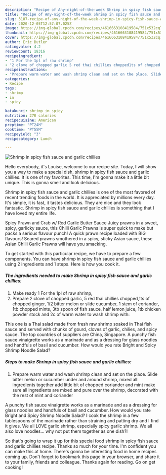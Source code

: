 ```yaml
---
description: "Recipe of Any-night-of-the-week Shrimp in spicy fish sauce and garlic chillies"
title: "Recipe of Any-night-of-the-week Shrimp in spicy fish sauce and garlic chillies"
slug: 3187-recipe-of-any-night-of-the-week-shrimp-in-spicy-fish-sauce-and-garlic-chillies
date: 2020-12-05T12:57:07.025Z
image: https://img-global.cpcdn.com/recipes/4616663108419584/751x532cq70/shrimp-in-spicy-fish-sauce-and-garlic-chillies-recipe-main-photo.jpg
thumbnail: https://img-global.cpcdn.com/recipes/4616663108419584/751x532cq70/shrimp-in-spicy-fish-sauce-and-garlic-chillies-recipe-main-photo.jpg
cover: https://img-global.cpcdn.com/recipes/4616663108419584/751x532cq70/shrimp-in-spicy-fish-sauce-and-garlic-chillies-recipe-main-photo.jpg
author: Eric Butler
ratingvalue: 4.2
reviewcount: 18316
recipeingredient:
- "1 For the 1pl of raw shrimp"
- "2 clove of chopped garlic 5 red thai chillies chopped1ts of chopped ginger 12 bitter melon or slide cucumber 1 stem of coriander 1tb chopped mints 3tb spoon of fish sauce half lemon juice 1tb chicken powder stock and 2c of warm water to wash shrimp with"
recipeinstructions:
- "Prepare warm water and wash shrimp clean and set on the place. Slide bitter melon or cucumber under and around shrimp, mixed all ingredients together add little bit of chopped coriander and mint make sure all ingredients are mixed and pure over the shrimp, decorated with the rest of mint and coriander"
categories:
- Recipe
tags:
- shrimp
- in
- spicy

katakunci: shrimp in spicy 
nutrition: 270 calories
recipecuisine: American
preptime: "PT24M"
cooktime: "PT55M"
recipeyield: "3"
recipecategory: Lunch

---
```



![Shrimp in spicy fish sauce and garlic chillies](https://img-global.cpcdn.com/recipes/4616663108419584/751x532cq70/shrimp-in-spicy-fish-sauce-and-garlic-chillies-recipe-main-photo.jpg)

Hello everybody, it's Louise, welcome to our recipe site. Today, I will show you a way to make a special dish, shrimp in spicy fish sauce and garlic chillies. It is one of my favorites. This time, I'm gonna make it a little bit unique. This is gonna smell and look delicious.

Shrimp in spicy fish sauce and garlic chillies is one of the most favored of recent trending foods in the world. It is appreciated by millions every day. It's simple, it is fast, it tastes delicious. They are nice and they look fantastic. Shrimp in spicy fish sauce and garlic chillies is something that I have loved my entire life.

Spicy Prawn and Crab w/ Red Garlic Butter Sauce Juicy prawns in a sweet, spicy, garlicky sauce, this Chilli Garlic Prawns is super quick to make but packs a serious flavour punch! A quick prawn recipe loaded with BIG flavours! Seared prawns smothered in a spicy, sticky Asian sauce, these Asian Chilli Garlic Prawns will have you smacking.


To get started with this particular recipe, we have to prepare a few components. You can have shrimp in spicy fish sauce and garlic chillies using 2 ingredients and 1 steps. Here is how you cook it.

<!--inarticleads1-->

##### The ingredients needed to make Shrimp in spicy fish sauce and garlic chillies:

1. Make ready 1 For the 1pl of raw shrimp,
1. Prepare 2 clove of chopped garlic, 5 red thai chillies chopped,1ts of chopped ginger, 1/2 bitter melon or slide cucumber, 1 stem of coriander, 1tb chopped mints, 3tb spoon of fish sauce, half lemon juice, 1tb chicken powder stock and 2c of warm water to wash shrimp with:


This one is a Thai salad made from fresh raw shrimp soaked in Thai fish sauce and served with chunks of gourd, cloves of garlic, chilies, and spicy sauce. The top countries of suppliers are China, Singapore. A punchy fish sauce vinaigrette works as a marinade and as a dressing for glass noodles and handfuls of basil and cucumber. How would you rate Bright and Spicy Shrimp Noodle Salad? 

<!--inarticleads2-->

##### Steps to make Shrimp in spicy fish sauce and garlic chillies:

1. Prepare warm water and wash shrimp clean and set on the place. Slide bitter melon or cucumber under and around shrimp, mixed all ingredients together add little bit of chopped coriander and mint make sure all ingredients are mixed and pure over the shrimp, decorated with the rest of mint and coriander


A punchy fish sauce vinaigrette works as a marinade and as a dressing for glass noodles and handfuls of basil and cucumber. How would you rate Bright and Spicy Shrimp Noodle Salad? I cook the shrimp in a few tablespoons of the marinade rather than straining and patting dry and I find it gives. We all LOVE garlic shrimp, especially spicy garlic shrimp. We all also love noodles… why not put them together as one dish?! 

So that's going to wrap it up for this special food shrimp in spicy fish sauce and garlic chillies recipe. Thanks so much for your time. I'm confident you can make this at home. There's gonna be interesting food in home recipes coming up. Don't forget to bookmark this page in your browser, and share it to your family, friends and colleague. Thanks again for reading. Go on get cooking!
